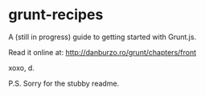 # grunt-recipes

A (still in progress) guide to getting started with Grunt.js. 

Read it online at: http://danburzo.ro/grunt/chapters/front

xoxo,
d.

P.S. Sorry for the stubby readme.
